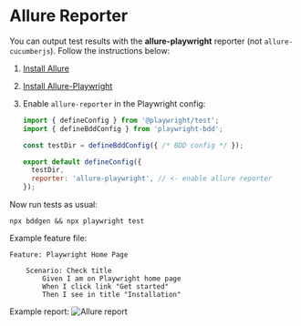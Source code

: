 # Allure Reporter

You can output test results with the **allure-playwright** reporter (not `allure-cucumberjs`). Follow the instructions below:

1. [Install Allure](https://allurereport.org/docs/install/)

2. [Install Allure-Playwright](https://allurereport.org/docs/playwright/)

3. Enable `allure-reporter` in the Playwright config:

    ```js
    import { defineConfig } from '@playwright/test';
    import { defineBddConfig } from 'playwright-bdd';

    const testDir = defineBddConfig({ /* BDD config */ });

    export default defineConfig({
      testDir,
      reporter: 'allure-playwright', // <- enable allure reporter
    });
    ```

Now run tests as usual:
```
npx bddgen && npx playwright test
```

Example feature file:
```gherkin
Feature: Playwright Home Page

    Scenario: Check title
        Given I am on Playwright home page
        When I click link "Get started"
        Then I see in title "Installation"
```

Example report:
![Allure report](./_media/allure-report.png)
